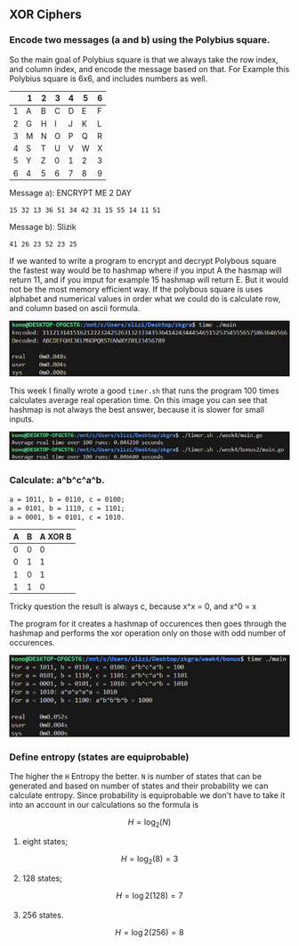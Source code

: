 ## XOR Ciphers

### Encode two messages (a and b) using the Polybius square.
So the main goal of Polybius square is that we always take the row index, and column index, and encode the message based on that. For Example this Polybius square is 6x6, and includes numbers as well.

|   | 1 | 2 | 3 | 4 | 5 | 6 |
|---|---|---|---|---|---|---|
| 1 | A | B | C | D | E | F |
| 2 | G | H | I | J | K | L |
| 3 | M | N | O | P | Q | R |
| 4 | S | T | U | V | W | X |
| 5 | Y | Z | 0 | 1 | 2 | 3 |
| 6 | 4 | 5 | 6 | 7 | 8 | 9 |


Message a): ENCRYPT ME 2 DAY
```
15 32 13 36 51 34 42 31 15 55 14 11 51
```

Message b): Slizik
```
41 26 23 52 23 25
```

If we wanted to write a program to encrypt and decrypt Polybous square the fastest way would be to hashmap where if you input A the hasmap will return 11, and if you imput for example 15 hashmap will return E. But it would not be the most memory efficient way. If the polybous square is uses alphabet and numerical values in order what we could do is calculate row, and column based on ascii formula.

![](../assets/4-1.png)

This week I finally wrote a good `timer.sh` that runs the program 100 times calculates average real operation time. On this image you can see that hashmap is not always the best answer, because it is slower for small inputs.

![](../assets/4-3.png)

### Calculate: a^b^c^a^b.
```
a = 1011, b = 0110, c = 0100; 
a = 0101, b = 1110, c = 1101; 
a = 0001, b = 0101, c = 1010.
```

| A | B | A XOR B |
|---|---|---------|
| 0 | 0 |    0    |
| 0 | 1 |    1    |
| 1 | 0 |    1    |
| 1 | 1 |    0    |

Tricky question the result is always c, because x^x = 0, and x^0 = x

The program for it creates a hashmap of occurences then goes through the hashmap and performs the xor operation only on those with odd number of occurences.

![](../assets/4-2.png)

### Define entropy (states are equiprobable)
The higher the `H` Entropy the better. `N` is number of states that can be generated and based on number of states and their probability we can calculate entropy. Since probability is equiprobable we don't have to take it into an account in our calculations so the formula is

$$
H = \log_2(N)
$$

1) eight states;

$$
H = \log_2​(8) = 3
$$

2) 128 states;

$$
H = \log2_​(128) = 7
$$

3) 256 states.

$$
H = \log2_​(256) = 8
$$